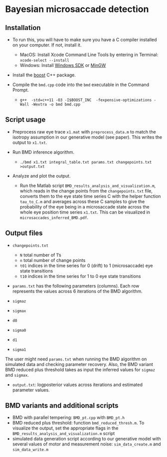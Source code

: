 
# Bayesian microsaccade detection
## Installation

* To run this, you will have to make sure you have a C compiler installed on your computer. If not, install it.

  * MacOS: 
Install Xcode Command Line Tools by entering in Terminal: `xcode-select --install`
  * Windows: 
Install [Windows SDK](https://developer.microsoft.com/en-us/windows/downloads/windows-10-sdk) or [MinGW](http://www.mingw.org/wiki/howto_install_the_mingw_gcc_compiler_suite)

* Install the [boost](http://www.boost.org/) C++ package.

* Compile the `bmd.cpp` code into the `bmd` executable in the Command Prompt.
  * `g++  -std=c++11 -O3 -I$BOOST_INC  -fexpensive-optimizations -Wall -Wextra -o bmd bmd.cpp`
 
## Script usage
* Preprocess raw eye trace `x1.mat` with `preprocess_data.m` to match the isotropy assumption in our generative model (see paper). This writes the output to `x1.txt`.

* Run BMD inference algorithm.
  * `./bmd x1.txt integral_table.txt params.txt changepoints.txt >output.txt`

* Analyze and plot the output. 

    * Run the Matlab script `BMD_results_analysis_and_visualization.m`, which reads in the change points from the `changepoints.txt` file, converts them to the eye state time series C with the helper function `tau_to_C.m` and averages across these C samples to give the probability of the eye being in a microsaccade state across the whole eye position time series `x1.txt`. This can be visualized in `microsaccades_inferred_BMD.pdf`. 

## Output files

* `changepoints.txt`
  * `N` total number of 1’s 
  * `n` total number of change points
  * `t01` indices in the time series for 0 (drift) to 1 (microsaccade) eye state transitions
  * `t10` indices in the time series for 1 to 0 eye state transitions
 
* `params.txt` has the following parameters (columns). Each row represents the values across 6 iterations of the BMD algorithm. 
 * `sigmaz`
 * `sigmax`
 * `d0`
 * `sigma0`
 * `d1`
 * `sigma1`
 
The user might need `params.txt` when running the BMD algorithm on simulated data and checking parameter recovery. Also, the BMD variant BMD reduced plus threshold takes as input the inferred values for `sigmaz` and `sigmax`.

* `output.txt`: logposterior values across iterations and estimated parameter values.

##  BMD variants and additional scripts 

* BMD with parallel tempering: `BMD_pt.cpp` with `BMD_pt.h`
* BMD reduced plus threshold: function `bmd_reduced_thresh.m`. To visualize the output, set the appropriate flags in the `BMD_results_analysis_and_visualization.m` script
* simulated data generation script according to our generative model with several values of motor and measurement noise: `sim_data_create.m` and `sim_data_write.m`
